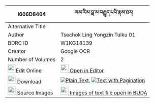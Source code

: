 |I606D8464|ལམ་རིམ་བླ་མ་བརྒྱུད་པའི་རྣམ་ཐར། 
| --- | --- 
|Alternative Title |
|Author| Tsechok Ling Yongzin Tulku 01
|BDRC ID | W1KG18139
|Creator | Google OCR
|Number of Volumes| 2
|<img width="25" src="https://img.icons8.com/color/25/000000/edit-property.png">Edit Online| [<img width="25" src="https://avatars.githubusercontent.com/u/45091458?s=200&v=4"> Open in Editor](http://editor.openpecha.org/I606D8464)
|<img width="25" src="https://img.icons8.com/fluent/48/000000/download-2.png"/>  Download | [![](https://img.icons8.com/color/20/000000/txt.png)Plain Text](https://github.com/Openpecha/I606D8464/releases/download/v2/lamrim_lama_gyupa_i_namtar_plain_I606D8464.zip), [![](https://img.icons8.com/color/20/000000/txt.png)Text with Pagination](https://github.com/Openpecha/I606D8464/releases/download/v2/lamrim_lama_gyupa_i_namtar_pages_I606D8464.zip)
|<img width="25" src="https://img.icons8.com/plasticine/100/000000/pictures-folder.png"/>  Source Images | [<img width="25" src="https://library.bdrc.io/icons/BUDA-small.svg"> Images of text file open in BUDA](https://library.bdrc.io/show/bdr:W1KG18139)